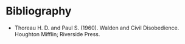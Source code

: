 # Bibliography


 - Thoreau H. D. and Paul S. (1960). Walden and Civil Disobedience.
 Houghton Mifflin; Riverside Press.


